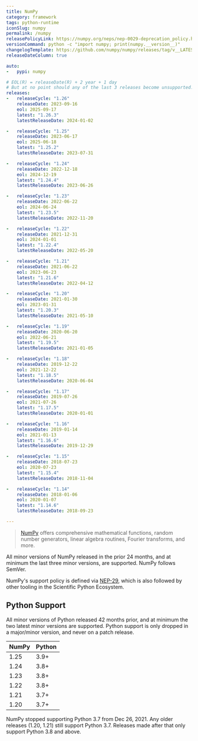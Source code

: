 ```yaml
---
title: NumPy
category: framework
tags: python-runtime
iconSlug: numpy
permalink: /numpy
releasePolicyLink: https://numpy.org/neps/nep-0029-deprecation_policy.html
versionCommand: python -c "import numpy; print(numpy.__version__)"
changelogTemplate: https://github.com/numpy/numpy/releases/tag/v__LATEST__
releaseDateColumn: true

auto:
-   pypi: numpy

# EOL(R) = releaseDate(R) + 2 year + 1 day
# But at no point should any of the last 3 releases become unsupported.
releases:
-   releaseCycle: "1.26"
    releaseDate: 2023-09-16
    eol: 2025-09-17
    latest: "1.26.3"
    latestReleaseDate: 2024-01-02

-   releaseCycle: "1.25"
    releaseDate: 2023-06-17
    eol: 2025-06-18
    latest: "1.25.2"
    latestReleaseDate: 2023-07-31

-   releaseCycle: "1.24"
    releaseDate: 2022-12-18
    eol: 2024-12-19
    latest: "1.24.4"
    latestReleaseDate: 2023-06-26

-   releaseCycle: "1.23"
    releaseDate: 2022-06-22
    eol: 2024-06-24
    latest: "1.23.5"
    latestReleaseDate: 2022-11-20

-   releaseCycle: "1.22"
    releaseDate: 2021-12-31
    eol: 2024-01-01
    latest: "1.22.4"
    latestReleaseDate: 2022-05-20

-   releaseCycle: "1.21"
    releaseDate: 2021-06-22
    eol: 2023-06-23
    latest: "1.21.6"
    latestReleaseDate: 2022-04-12

-   releaseCycle: "1.20"
    releaseDate: 2021-01-30
    eol: 2023-01-31
    latest: "1.20.3"
    latestReleaseDate: 2021-05-10

-   releaseCycle: "1.19"
    releaseDate: 2020-06-20
    eol: 2022-06-21
    latest: "1.19.5"
    latestReleaseDate: 2021-01-05

-   releaseCycle: "1.18"
    releaseDate: 2019-12-22
    eol: 2021-12-22
    latest: "1.18.5"
    latestReleaseDate: 2020-06-04

-   releaseCycle: "1.17"
    releaseDate: 2019-07-26
    eol: 2021-07-26
    latest: "1.17.5"
    latestReleaseDate: 2020-01-01

-   releaseCycle: "1.16"
    releaseDate: 2019-01-14
    eol: 2021-01-13
    latest: "1.16.6"
    latestReleaseDate: 2019-12-29

-   releaseCycle: "1.15"
    releaseDate: 2018-07-23
    eol: 2020-07-23
    latest: "1.15.4"
    latestReleaseDate: 2018-11-04

-   releaseCycle: "1.14"
    releaseDate: 2018-01-06
    eol: 2020-01-07
    latest: "1.14.6"
    latestReleaseDate: 2018-09-23

---
```


> [NumPy](https://numpy.org/) offers comprehensive mathematical functions, random number generators,
> linear algebra routines, Fourier transforms, and more.

All minor versions of NumPy released in the prior 24 months, and at minimum the last three minor
versions, are supported. NumPy follows SemVer.

NumPy's support policy is defined via [NEP-29](https://numpy.org/neps/nep-0029-deprecation_policy.html),
which is also followed by other tooling in the Scientific Python Ecosystem.

## Python Support

All minor versions of Python released 42 months prior, and at minimum the two latest minor versions
are supported. Python support is only dropped in a major/minor version, and never on a patch release.

| NumPy | Python |
|-------|--------|
| 1.25  | 3.9+   |
| 1.24  | 3.8+   |
| 1.23  | 3.8+   |
| 1.22  | 3.8+   |
| 1.21  | 3.7+   |
| 1.20  | 3.7+   |

NumPy stopped supporting Python 3.7 from Dec 26, 2021. Any older releases (1.20, 1.21) still support
Python 3.7. Releases made after that only support Python 3.8 and above.
